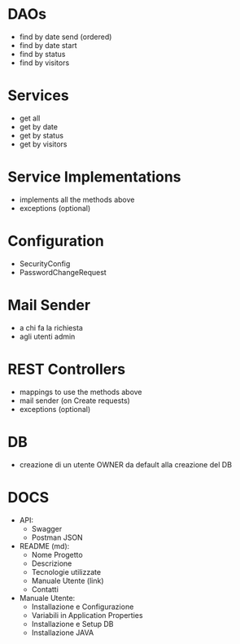 # DAOs

- find by date send (ordered)
- find by date start
- find by status
- find by visitors

# Services

- get all
- get by date
- get by status
- get by visitors

# Service Implementations

- implements all the methods above
- exceptions (optional)

# Configuration

- SecurityConfig
- PasswordChangeRequest

# Mail Sender

- a chi fa la richiesta
- agli utenti admin

# REST Controllers

- mappings to use the methods above
- mail sender (on Create requests)
- exceptions (optional)

# DB

- creazione di un utente OWNER da default alla creazione del DB

# DOCS

- API:
  - Swagger
  - Postman JSON
- README (md):
  - Nome Progetto
  - Descrizione
  - Tecnologie utilizzate
  - Manuale Utente (link)
  - Contatti
- Manuale Utente:
  - Installazione e Configurazione
  - Variabili in Application Properties
  - Installazione e Setup DB
  - Installazione JAVA
